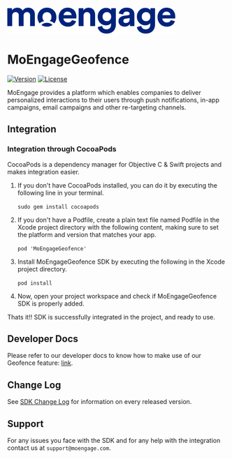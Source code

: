 ![Logo](https://github.com/moengage/MoEngage-iOS-Geofence/blob/master/Images/moe_logo_blue.png)
# MoEngageGeofence

[![Version](https://img.shields.io/cocoapods/v/MoEngageGeofence.svg?style=flat)](http://cocoapods.org/pods/MoEngageGeofence)
[![License](https://img.shields.io/cocoapods/l/MoEngageGeofence.svg?style=flat)](http://cocoapods.org/pods/MoEngageGeofence)

MoEngage provides a platform which enables companies to deliver personalized interactions to their users through push notifications, in-app campaigns, email campaigns and other re-targeting channels.

## Integration

### Integration through CocoaPods
CocoaPods is a dependency manager for Objective C & Swift projects and makes integration easier.

1. If you don't have CocoaPods installed, you can do it by executing the following line in your terminal.

    ```sudo gem install cocoapods```
    
2. If you don't have a Podfile, create a plain text file named Podfile in the Xcode project directory with the following content, making sure to set the platform and version that matches your app.

    ```pod 'MoEngageGeofence'```
    
3. Install MoEngageGeofence SDK by executing the following in the Xcode project directory.

    ```pod install```
    
4. Now, open your project workspace and check if MoEngageGeofence SDK is properly added.
    

Thats it!! SDK is successfully integrated in the project, and ready to use. 

## Developer Docs
Please refer to our developer docs to know how to make use of our Geofence feature: [link](https://developers.moengage.com/hc/en-us/articles/4404022268308-Location-Triggered#how-to-enable-location-triggered--0-0).

## Change Log
See [SDK Change Log](https://github.com/moengage/MoEngage-iOS-Geofence/blob/master/CHANGELOG.md) for information on every released version.

## Support
For any issues you face with the SDK and for any help with the integration contact us at `support@moengage.com`.
